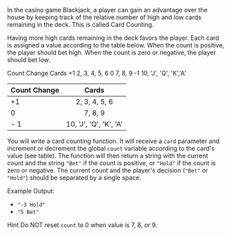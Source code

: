 In the casino game Blackjack, a player can gain an advantage over the house by keeping track of the relative number of high and low cards remaining in the deck. This is called Card Counting.

Having more high cards remaining in the deck favors the player. Each card is assigned a value according to the table below. When the count is positive, the player should bet high. When the count is zero or negative, the player should bet low.

Count Change	Cards
+1	2, 3, 4, 5, 6
0	7, 8, 9
-1	10, 'J', 'Q', 'K','A'

| Count Change  |         Cards          |
| ------------- |:---------------------: |
|     +1        |     2, 3, 4, 5, 6      |
|      0        |       7, 8, 9          |
|    - 1        | 10, 'J', 'Q', 'K', 'A' |


You will write a card counting function. It will receive a ```card``` parameter and increment or decrement the global ```count``` variable according to the card's value (see table). The function will then return a string with the current count and the string ```"Bet"``` if the count is positive, or ```"Hold"``` if the count is zero or negative. The current count and the player's decision (```"Bet"``` or ```"Hold"```) should be separated by a single space.

Example Output:
- ```"-3 Hold"```
- ```"5 Bet"```

Hint
Do NOT reset ```count``` to 0 when value is 7, 8, or 9.
